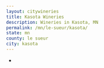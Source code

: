 ```yaml
---
layout: citywineries
title: Kasota Wineries
description: Wineries in Kasota, MN
permalink: /mn/le-sueur/kasota/
state: mn
county: le sueur
city: kasota
---
```

-
